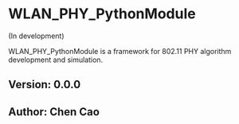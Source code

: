 # WLAN_PHY_PythonModule
(In development)

WLAN_PHY_PythonModule is a framework for 802.11 PHY algorithm development and simulation.

## Version: 0.0.0
## Author: Chen Cao
